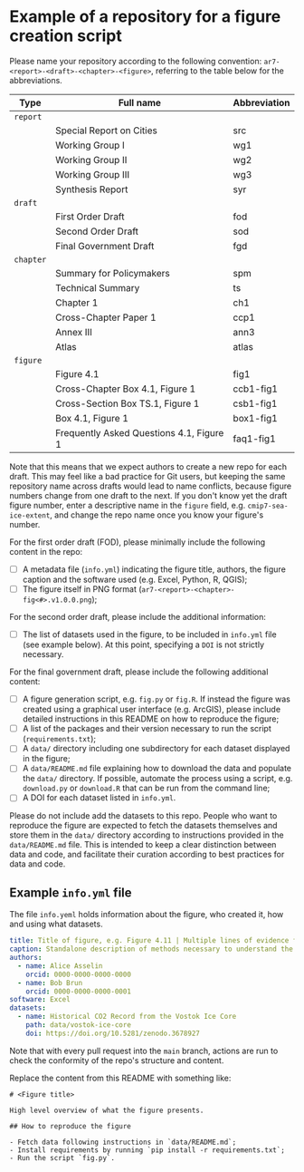 # Example of a repository for a figure creation script 

Please name your repository according to the following convention:  ``ar7-<report>-<draft>-<chapter>-<figure>``, 
referring to the table below for the abbreviations. 

| Type        | Full name                                | Abbreviation |
|-------------|------------------------------------------|-------------|
| ``report``  |                                          |             |  
|             | Special Report on Cities                 | src         |
|             | Working Group I                          | wg1         |
|             | Working Group II                         | wg2         |
|             | Working Group III                        | wg3         |
|             | Synthesis Report                         | syr         |
| ``draft``   |                                          |             |
|             | First Order Draft                        | fod         |
|             | Second Order Draft                       | sod         |
|             | Final Government Draft                   | fgd         |
| ``chapter`` |                                          |             |
|             | Summary for Policymakers                 | spm         |
|             | Technical Summary                        | ts          |
|             | Chapter 1                                | ch1         |
|             | Cross-Chapter Paper 1                    | ccp1        |
|             | Annex III                                | ann3        |
|             | Atlas                                    | atlas       |
| ``figure``  |                                          |             |
|             | Figure 4.1                               | fig1        |
|             | Cross-Chapter Box 4.1, Figure 1          | ccb1-fig1  |
|             | Cross-Section Box TS.1, Figure 1         | csb1-fig1  |
|             | Box 4.1, Figure 1                        | box1-fig1  |
|             | Frequently Asked Questions 4.1, Figure 1 | faq1-fig1  |

Note that this means that we expect authors to create a new repo for each draft. This may feel like a bad practice for 
Git users, but keeping the same repository name across drafts would lead to name conflicts, because figure numbers 
change from one draft to the next. If you don't know yet the draft figure number, enter a descriptive name in the 
``figure`` field, e.g. ``cmip7-sea-ice-extent``, and change the repo name once you know your figure's number. 

For the first order draft (FOD), please minimally include the following content in the repo:

- [ ] A metadata file (`info.yml`) indicating the figure title, authors, the figure caption and the software used (e.g. Excel, Python, R, QGIS);
- [ ] The figure itself in PNG format (`ar7-<report>-<chapter>-fig<#>.v1.0.0.png`);

For the second order draft, please include the additional information: 
- [ ] The list of datasets used in the figure, to be included in `info.yml` file (see example below). At 
  this point, specifying a `DOI` is not strictly necessary.   

For the final government draft, please include the following additional content:
- [ ] A figure generation script, e.g. `fig.py` or `fig.R`. If instead the figure was created using a graphical user 
  interface (e.g. ArcGIS), please include detailed instructions in this README on how to reproduce the figure;  
- [ ] A list of the packages and their version necessary to run the script (`requirements.txt`);
- [ ] A `data/` directory including one subdirectory for each dataset displayed in the figure;
- [ ] A `data/README.md` file explaining how to download the data and populate the `data/` directory. If possible, 
  automate the process using a script, e.g. `download.py` or `download.R` that can be run from the command line;
- [ ] A DOI for each dataset listed in `info.yml`.

Please do not include add the datasets to this repo. People who want to reproduce the figure are expected to fetch the 
datasets themselves and store them in the `data/` directory according to instructions provided in the `data/README.md` 
file. This is intended to keep a clear distinction between data and code, and facilitate their curation according to best 
practices for data and code.

## Example `info.yml` file

The file ``info.yeml`` holds information about the figure, who created it, how and using what datasets.

```yaml
title: Title of figure, e.g. Figure 4.11 | Multiple lines of evidence for global surface air temperature (GSAT) changes for the long-term period, 2081–2100, relative to the average over 1995–2014, for all five priority scenarios.
caption: Standalone description of methods necessary to understand the figure.
authors:
  - name: Alice Asselin
    orcid: 0000-0000-0000-0000
  - name: Bob Brun
    orcid: 0000-0000-0000-0001
software: Excel
datasets:
  - name: Historical CO2 Record from the Vostok Ice Core
    path: data/vostok-ice-core
    doi: https://doi.org/10.5281/zenodo.3678927
```

Note that with every pull request into the `main` branch, actions are run to check the conformity of the repo's structure and content. 

Replace the content from this README with something like:

```
# <Figure title>

High level overview of what the figure presents. 

## How to reproduce the figure

- Fetch data following instructions in `data/README.md`;
- Install requirements by running `pip install -r requirements.txt`;
- Run the script `fig.py`.
```
